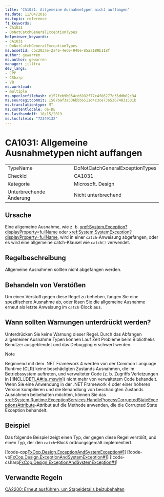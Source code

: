 ```yaml
---
title: 'CA1031: Allgemeine Ausnahmetypen nicht auffangen'
ms.date: 11/04/2016
ms.topic: reference
f1_keywords:
- CA1031
- DoNotCatchGeneralExceptionTypes
helpviewer_keywords:
- CA1031
- DoNotCatchGeneralExceptionTypes
ms.assetid: cbc283ae-2a46-4ec0-940e-85aa189b118f
author: gewarren
ms.author: gewarren
manager: jillfra
dev_langs:
- CPP
- CSharp
- VB
ms.workload:
- multiple
ms.openlocfilehash: e157feb9b054cd6082f77c4f86277c35ddb02c34
ms.sourcegitcommit: 1507baf3a336bbb6511d4c3ce73653674831501b
ms.translationtype: MT
ms.contentlocale: de-DE
ms.lasthandoff: 10/15/2019
ms.locfileid: "72349132"
---
```

# <a name="ca1031-do-not-catch-general-exception-types"></a>CA1031: Allgemeine Ausnahmetypen nicht auffangen

|||
|-|-|
|TypeName|DoNotCatchGeneralExceptionTypes|
|CheckId|CA1031|
|Kategorie|Microsoft. Design|
|Unterbrechende Änderung|Nicht unterbrechend|

## <a name="cause"></a>Ursache
Eine allgemeine Ausnahme, wie z. b. <xref:System.Exception?displayProperty=fullName> oder <xref:System.SystemException?displayProperty=fullName>, wird in einer `catch`-Anweisung abgefangen, oder es wird eine allgemeine catch-Klausel wie `catch()` verwendet.

## <a name="rule-description"></a>Regelbeschreibung
Allgemeine Ausnahmen sollten nicht abgefangen werden.

## <a name="how-to-fix-violations"></a>Behandeln von Verstößen
Um einen Verstoß gegen diese Regel zu beheben, fangen Sie eine spezifischere Ausnahme ab, oder lösen Sie die allgemeine Ausnahme erneut als letzte Anweisung im `catch`-Block aus.

## <a name="when-to-suppress-warnings"></a>Wann sollten Warnungen unterdrückt werden?
Unterdrücken Sie keine Warnung dieser Regel. Durch das Abfangen allgemeiner Ausnahme Typen können Lauf Zeit Probleme beim Bibliotheks Benutzer ausgeblendet und das Debugging erschwert werden.

> [!NOTE]
> Beginnend mit dem .NET Framework 4 werden von der Common Language Runtime (CLR) keine beschädigten Zustands Ausnahmen, die im Betriebssystem auftreten, und verwalteter Code (z. b. Zugriffs Verletzungen in [!INCLUDE[TLA#tla_mswin](../code-quality/includes/tlasharptla_mswin_md.md)]) nicht mehr von verwaltetem Code behandelt. Wenn Sie eine Anwendung in der .NET Framework 4 oder einer höheren Version kompilieren und die Behandlung von beschädigten Zustands Ausnahmen beibehalten möchten, können Sie das <xref:System.Runtime.ExceptionServices.HandleProcessCorruptedStateExceptionsAttribute>-Attribut auf die Methode anwenden, die die Corrupted State Exception behandelt.

## <a name="example"></a>Beispiel
Das folgende Beispiel zeigt einen Typ, der gegen diese Regel verstößt, und einen Typ, der den `catch`-Block ordnungsgemäß implementiert.

[!code-cpp[FxCop.Design.ExceptionAndSystemException#1](../code-quality/codesnippet/CPP/ca1031-do-not-catch-general-exception-types_1.cpp)]
[!code-vb[FxCop.Design.ExceptionAndSystemException#1](../code-quality/codesnippet/VisualBasic/ca1031-do-not-catch-general-exception-types_1.vb)]
[!code-csharp[FxCop.Design.ExceptionAndSystemException#1](../code-quality/codesnippet/CSharp/ca1031-do-not-catch-general-exception-types_1.cs)]

## <a name="related-rules"></a>Verwandte Regeln
[CA2200: Erneut ausführen, um Stapeldetails beizubehalten](../code-quality/ca2200.md)